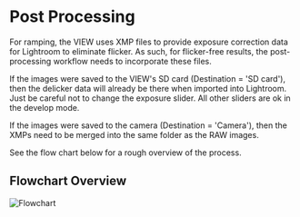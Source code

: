# Post Processing

For ramping, the VIEW uses XMP files to provide exposure correction data for Lightroom to eliminate flicker.  As such, for flicker-free results, the post-processing workflow needs to incorporate these files.

If the images were saved to the VIEW's SD card (Destination = 'SD card'), then the delicker data will already be there when imported into Lightroom.  Just be careful not to change the exposure slider.  All other sliders are ok in the develop mode.

If the images were saved to the camera (Destination = 'Camera'), then the XMPs need to be merged into the same folder as the RAW images.

See the flow chart below for a rough overview of the process.

## Flowchart Overview

![Flowchart](images/post-flowchart.png)
